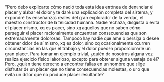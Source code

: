 "Pero debo explicarte cómo nació toda esta idea errónea de denunciar el placer y alabar el dolor y te daré 
una explicación completa del sistema, y expondré las enseñanzas reales del gran explorador de la verdad, el
maestro constructor de la felicidad humana. Nadie rechaza, disgusta o evita el placer mismo, xq es
placer, sino xq aquellos que no saben cómo perseguir el placer racionalmente encuentran consecuencias
que son extremadamente dolorosas. Tampoco hay nadie que ame o persiga o desee obtener dolor de sí mismo,
xq es dolor, sino xq ocasionalmente ocurren circunstancias en las que el trabajo y el dolor pueden
proporcionarle un gran placer. Para tomar un ejemplo trivial, ¿quién de nosotros alguna vez realiza
ejercicio físico laborioso, excepto para obtener alguna ventaja de él? Pero, ¿quién tiene derecho a 
encontrar fallas en un hombre que elige disfrutar de un placer que no tiene consecuencias molestas, o
uno que evita un dolor que no produce placer resultante?